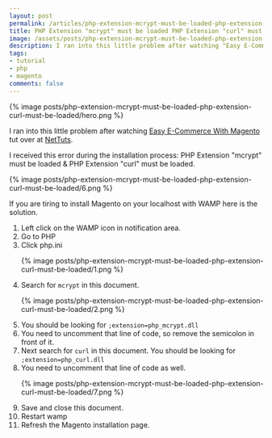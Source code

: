 ```yaml
---
layout: post
permalink: /articles/php-extension-mcrypt-must-be-loaded-php-extension-curl-must-be-loaded/
title: PHP Extension "mcrypt" must be loaded PHP Extension "curl" must be loaded
image: /assets/posts/php-extension-mcrypt-must-be-loaded-php-extension-curl-must-be-loaded/hero.png
description: I ran into this little problem after watching "Easy E-Commerce With Magento" tut over at NetTuts
tags:
- tutorial
- php
- magento
comments: false
---
```


<div class="hero">{% image posts/php-extension-mcrypt-must-be-loaded-php-extension-curl-must-be-loaded/hero.png %}</div>

<p>I ran into this little problem after watching <a title="Easy E-Commerce With Magento" href="http://net.tutsplus.com/videos/screencasts/easy-e-commerce-with-magento/">Easy E-Commerce With Magento</a> tut over at <a title="NetTuts" href="http://net.tutsplus.com">NetTuts</a>.</p>
<p>I received this error during the installation process: PHP Extension "mcrypt" must be loaded &amp; PHP Extension "curl" must be loaded.</p>
<p>{% image posts/php-extension-mcrypt-must-be-loaded-php-extension-curl-must-be-loaded/6.png %}</p>
<p>If you are tiring to install Magento on your localhost with WAMP here is the solution.</p>

<ol>
  <li>Left click on the WAMP icon in notification area.</li>
  <li>Go to PHP</li>
  <li>Click php.ini</li>
  <p>{% image posts/php-extension-mcrypt-must-be-loaded-php-extension-curl-must-be-loaded/1.png %}</p>
  <li>Search for <code>mcrypt</code> in this document.</li>
  <p>{% image posts/php-extension-mcrypt-must-be-loaded-php-extension-curl-must-be-loaded/2.png %}</p>
  <li>You should be looking for <code>;extension=php_mcrypt.dll</code></li>
  <li>You need to uncomment that line of code, so remove the semicolon in front of it.</li>
  <li>Next search for <code>curl</code> in this document. You should be looking for <code>;extension=php_curl.dll</code></li>
  <li>You need to uncomment that line of code as well.</li>
  <p>{% image posts/php-extension-mcrypt-must-be-loaded-php-extension-curl-must-be-loaded/7.png %}</p>
  <li>Save and close this document.</li>
  <li>Restart wamp</li>
  <li>Refresh the Magento installation page.</li>
</ol>

